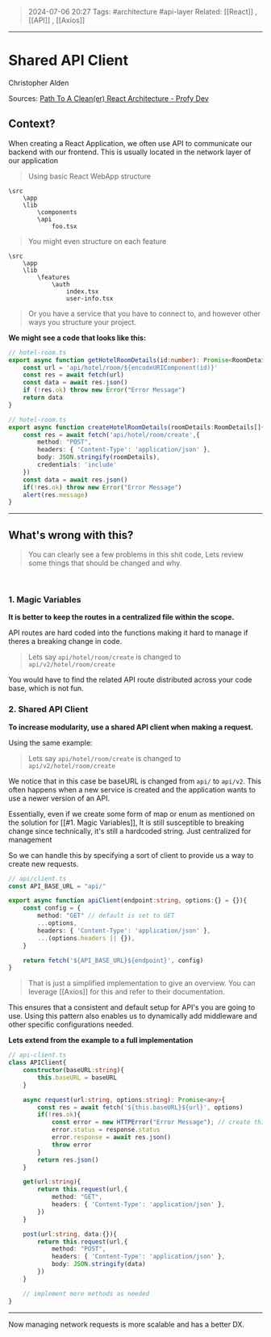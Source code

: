 >2024-07-06 20:27
>Tags: #architecture #api-layer
>Related: [[React]] , [[API]] , [[Axios]]

---
# Shared API Client
Christopher Alden

Sources:
[Path To A Clean(er) React Architecture - Profy Dev](https://www.youtube.com/watch?v=GpRYT3CQ-Y0)
<br>
## Context?

When creating a React Application, we often use API to communicate our backend with our frontend.
This is usually located in the network layer of our application

>Using basic React WebApp structure

```
\src
	\app
	\lib
		\components
		\api
			foo.tsx	
```

>You might even structure on each feature

```
\src
	\app
	\lib
		\features
			\auth
				index.tsx
				user-info.tsx
```

>Or you have a service that you have to connect to, and however other ways you structure your project.

**We might see a code that looks like this:**

```ts
// hotel-room.ts
export async function getHotelRoomDetails(id:number): Promise<RoomDetail>{
	const url = 'api/hotel/room/${encodeURIComponent(id)}'
	const res = await fetch(url)
	const data = await res.json()
	if (!res.ok) throw new Error("Error Message")
	return data
}
```

```ts
// hotel-room.ts
export async function createHotelRoomDetails(roomDetails:RoomDetails[]{
	const res = await fetch('api/hotel/room/create',{
		method: "POST",
		headers: { 'Content-Type': 'application/json' },
		body: JSON.stringify(roomDetails),
		credentials: 'include'
	})
	const data = await res.json()
	if(!res.ok) throw new Error("Error Message")
	alert(res.message)
}
```

---
## What's wrong with this?

>You can clearly see a few problems in this shit code,
>Lets review some things that should be changed and why.

<br>

### 1. Magic Variables

**It is better to keep the routes in a centralized file within the scope.**

API routes are hard coded into the functions making it hard to manage if theres a breaking change in code.

>Lets say `api/hotel/room/create` is changed to `api/v2/hotel/room/create`

You would have to find the related API route distributed across your code base, which is not fun.
<br>

### 2. Shared API Client

**To increase modularity, use a shared API client when making a request.**

Using the same example:
>Lets say `api/hotel/room/create` is changed to `api/v2/hotel/room/create`

We notice that in this case be baseURL is changed from `api/` to `api/v2`.
This often happens when a new service is created and the application wants to use a newer version of an API.

Essentially, even if we create some form of map or enum as mentioned on the solution for [[#1. Magic Variables]], It is still susceptible to breaking change since technically, it's still a hardcoded string. Just centralized for management

So we can handle this by specifying a sort of client to provide us a way to create new requests.

```ts
// api/client.ts
const API_BASE_URL = "api/"

export async function apiClient(endpoint:string, options:{} = {}){
	const config = {
		method: "GET" // default is set to GET
		...options,
		headers: { 'Content-Type': 'application/json' },
		...(options.headers || {}),
	}

	return fetch('${API_BASE_URL}${endpoint}', config)
}
```

> That is just a simplified implementation to give an overview.
> You can leverage [[Axios]] for this and refer to their documentation.

This ensures that a consistent and default setup for API's you are going to use.
Using this pattern also enables us to dynamically add middleware and other specific configurations needed.

**Lets extend from the example to a full implementation**

```ts
// api-client.ts
class APIClient{
	constructor(baseURL:string){
		this.baseURL = baseURL	
	}

	async request(url:string, options:string): Promise<any>{
		const res = await fetch('${this.baseURL}${url}', options)
		if(!res.ok){
			const error = new HTTPError("Error Message"); // create this by extending Error
			error.status = response.status
			error.response = await res.json()
			throw error
		}
		return res.json()
	}

	get(url:string){
		return this.request(url,{
			method: "GET",
			headers: { 'Content-Type': 'application/json' },
		})	
	}

	post(url:string, data:{}){
		return this.request(url,{
			method: "POST",
			headers: { 'Content-Type': 'application/json' },
			body: JSON.stringify(data)	
		})	
	}

	// implement more methods as needed
}
```

---

Now managing network requests is more scalable and has a better DX. 
